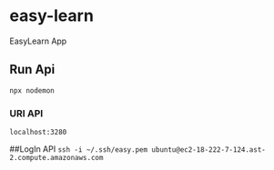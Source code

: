# easy-learn
EasyLearn App

## Run Api
`npx nodemon`
### URI API
`localhost:3280`

##LogIn API
`ssh -i ~/.ssh/easy.pem ubuntu@ec2-18-222-7-124.ast-2.compute.amazonaws.com`
